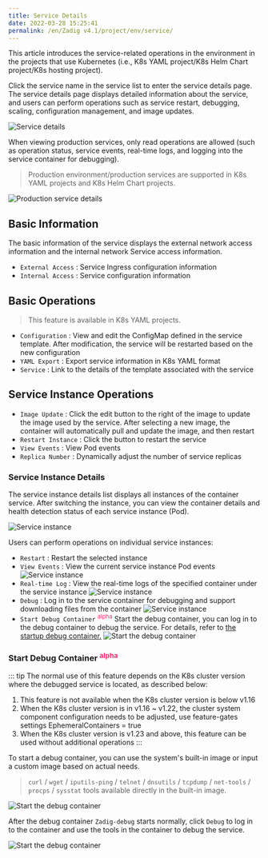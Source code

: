 ```yaml
---
title: Service Details
date: 2022-03-28 15:25:41
permalink: /en/Zadig v4.1/project/env/service/
---
```


This article introduces the service-related operations in the environment in the projects that use Kubernetes (i.e., K8s YAML project/K8s Helm Chart project/K8s hosting project).

Click the service name in the service list to enter the service details page. The service details page displays detailed information about the service, and users can perform operations such as service restart, debugging, scaling, configuration management, and image updates.

![Service details](../../../../_images/service_detail.png)

When viewing production services, only read operations are allowed (such as operation status, service events, real-time logs, and logging into the service container for debugging).

> Production environment/production services are supported in K8s YAML projects and K8s Helm Chart projects.

![Production service details](../../../../_images/prod_env_service_detail.png)

## Basic Information
The basic information of the service displays the external network access information and the internal network Service access information.

- `External Access` : Service Ingress configuration information
- `Internal Access` : Service configuration information

## Basic Operations
> This feature is available in K8s YAML projects.

- `Configuration` : View and edit the ConfigMap defined in the service template. After modification, the service will be restarted based on the new configuration
- `YAML Export` : Export service information in K8s YAML format
- `Service` : Link to the details of the template associated with the service

## Service Instance Operations
- `Image Update` : Click the edit button to the right of the image to update the image used by the service. After selecting a new image, the container will automatically pull and update the image, and then restart
- `Restart Instance` : Click the button to restart the service
- `View Events` : View Pod events
- `Replica Number` : Dynamically adjust the number of service replicas

### Service Instance Details

The service instance details list displays all instances of the container service. After switching the instance, you can view the container details and health detection status of each service instance (Pod).

![Service instance](../../../../_images/service_detail_1.png)

Users can perform operations on individual service instances:

- `Restart` : Restart the selected instance
- `View Events` : View the current service instance Pod events
![Service instance](../../../../_images/show_pod_event_330.png)
- `Real-time Log` : View the real-time logs of the specified container under the service instance
![Service instance](../../../../_images/show_k8s_service_log.png)
- `Debug` : Log in to the service container for debugging and support downloading files from the container
![Service instance](../../../../_images/exec_to_pod.png)
- `Start Debug Container` <sup style='color: #fd2968'>alpha</sup> Start the debug container, you can log in to the debug container to debug the service. For details, refer to [the startup debug container.](#%E5%90%AF%E5%8A%A8%E8%B0%83%E8%AF%95%E5%AE%B9%E5%99%A8-alpha)
![Start the debug container](../../../../_images/zadig_debug_1.png)

### Start Debug Container <sup style='color: #fd2968'>alpha</sup>

::: tip
The normal use of this feature depends on the K8s cluster version where the debugged service is located, as described below:

1. This feature is not available when the K8s cluster version is below v1.16
2. When the K8s cluster version is in v1.16 ~ v1.22, the cluster system component configuration needs to be adjusted, use feature-gates settings EphemeralContainers = true
3. When the K8s cluster version is v1.23 and above, this feature can be used without additional operations
:::

To start a debug container, you can use the system's built-in image or input a custom image based on actual needs.
> `curl` / `wget` / `iputils-ping` / `telnet` / `dnsutils` / `tcpdump` / `net-tools` / `procps` / `sysstat` tools available directly in the built-in image.

![Start the debug container](../../../../_images/zadig_debug_2.png)

After the debug container `Zadig-debug` starts normally, click `Debug` to log in to the container and use the tools in the container to debug the service.

![Start the debug container](../../../../_images/zadig_debug_3.png)